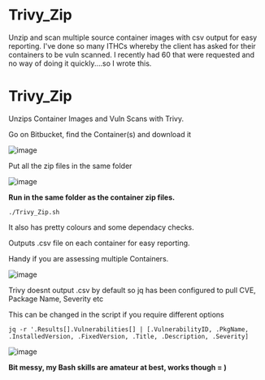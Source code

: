 # Trivy_Zip
Unzip and scan multiple source container images with csv output for easy reporting. I've done so many ITHCs whereby the client has asked for their containers to be vuln scanned. I recently had 60 that were requested and no way of doing it quickly....so I wrote this.

# Trivy_Zip
Unzips Container Images and Vuln Scans with Trivy.

Go on Bitbucket, find the Container(s) and download it 

![image](https://github.com/deeexcee-io/Trivy_Zip/assets/130473605/4b2e7002-5608-48cb-b281-3d056878c80d)

Put all the zip files in the same folder

![image](https://github.com/deeexcee-io/Trivy_Zip/assets/130473605/e395a5dc-6b1c-4ddd-af07-f0cf56176de6)


**Run in the same folder as the container zip files.**

`./Trivy_Zip.sh`

It also has pretty colours and some dependacy checks.

Outputs .csv file on each container for easy reporting.

Handy if you are assessing multiple Containers.

![image](https://github.com/deeexcee-io/Trivy_Zip/assets/130473605/801ef1da-e8c7-428f-824d-7a79eea25f54)

Trivy doesnt output .csv by default so jq has been configured to pull CVE, Package Name, Severity etc

This can be changed in the script if you require different options

`jq -r '.Results[].Vulnerabilities[] | [.VulnerabilityID, .PkgName, .InstalledVersion, .FixedVersion, .Title, .Description, .Severity]`

![image](https://github.com/deeexcee-io/Trivy_Zip/assets/130473605/30481ff2-c901-4835-aec3-b90a7d725312)

**Bit messy, my Bash skills are amateur at best, works though = )**

